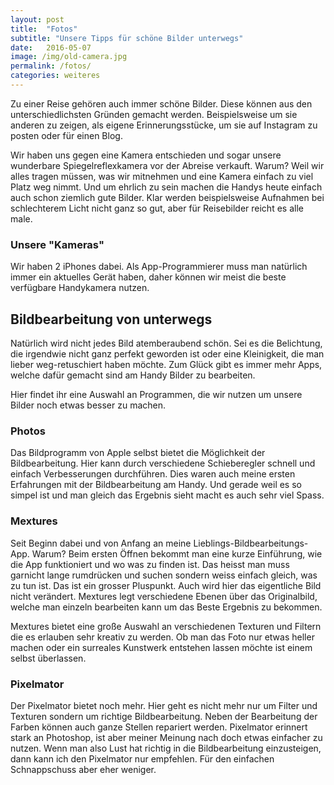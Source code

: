 ```yaml
---
layout: post
title:  "Fotos"
subtitle: "Unsere Tipps für schöne Bilder unterwegs"
date:   2016-05-07
image: /img/old-camera.jpg
permalink: /fotos/
categories: weiteres
---
```


Zu einer Reise gehören auch immer schöne Bilder. Diese können aus den unterschiedlichsten Gründen gemacht werden. Beispielsweise um sie anderen zu zeigen, als eigene Erinnerungsstücke, um sie auf Instagram zu posten oder für einen Blog. 

Wir haben uns gegen eine Kamera entschieden und sogar unsere wunderbare Spiegelreflexkamera vor der Abreise verkauft. Warum? Weil wir alles tragen müssen, was wir mitnehmen und eine Kamera einfach zu viel Platz weg nimmt. Und um ehrlich zu sein machen die Handys heute einfach auch schon ziemlich gute Bilder. Klar werden beispielsweise Aufnahmen bei schlechterem Licht nicht ganz so gut, aber für Reisebilder reicht es alle male.


### Unsere "Kameras"

Wir haben 2 iPhones dabei. Als App-Programmierer muss man natürlich immer ein aktuelles Gerät haben, daher können wir meist die beste verfügbare Handykamera nutzen.  

## Bildbearbeitung von unterwegs

Natürlich wird nicht jedes Bild atemberaubend schön. Sei es die Belichtung, die irgendwie nicht ganz perfekt geworden ist oder eine Kleinigkeit, die man lieber weg-retuschiert haben möchte. Zum Glück gibt es immer mehr Apps, welche dafür gemacht sind am Handy Bilder zu bearbeiten.

Hier findet ihr eine Auswahl an Programmen, die wir nutzen um unsere Bilder noch etwas besser zu machen.

### Photos

Das Bildprogramm von Apple selbst bietet die Möglichkeit der Bildbearbeitung. Hier kann durch verschiedene Schieberegler schnell und einfach Verbesserungen durchführen. Dies waren auch meine ersten Erfahrungen mit der Bildbearbeitung am Handy. Und gerade weil es so simpel ist und man gleich das Ergebnis sieht macht es auch sehr viel Spass. 


### Mextures

Seit Beginn dabei und von Anfang an meine Lieblings-Bildbearbeitungs-App. Warum? Beim ersten Öffnen bekommt man eine kurze Einführung, wie die App funktioniert und wo was zu finden ist. Das heisst man muss garnicht lange rumdrücken und suchen sondern weiss einfach gleich, was zu tun ist. Das ist ein grosser Pluspunkt. Auch wird hier das eigentliche Bild nicht verändert. Mextures legt verschiedene Ebenen über das Originalbild, welche man einzeln bearbeiten kann um das Beste Ergebnis zu bekommen.

Mextures bietet eine große Auswahl an verschiedenen Texturen und Filtern die es erlauben sehr kreativ zu werden. Ob man das Foto nur etwas heller machen  oder ein surreales Kunstwerk entstehen lassen möchte ist einem selbst überlassen.

### Pixelmator

Der Pixelmator bietet noch mehr. Hier geht es nicht mehr nur um Filter und Texturen sondern um richtige Bildbearbeitung. Neben der Bearbeitung der Farben können auch ganze Stellen repariert werden. Pixelmator erinnert stark an Photoshop, ist aber meiner Meinung nach doch etwas einfacher zu nutzen. Wenn man also Lust hat richtig in die Bildbearbeitung einzusteigen, dann kann ich den Pixelmator nur empfehlen. Für den einfachen Schnappschuss aber eher weniger. 


